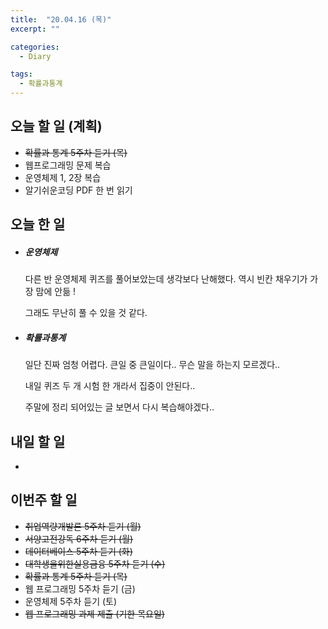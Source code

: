 ```yaml
---
title:  "20.04.16 (목)"
excerpt: ""

categories:
  - Diary

tags:
  - 확률과통계
---
```


## 오늘 할 일 (계획)

- ~~확률과 통계 5주차 듣기 (목)~~
- 웹프로그래밍 문제 복습
- 운영체제 1, 2장 복습
- 알기쉬운코딩 PDF 한 번 읽기

## 오늘 한 일

- ##### 운영체제

  다른 반 운영체제 퀴즈를 풀어보았는데 생각보다 난해했다. 역시 빈칸 채우기가 가장 맘에 안듦 !

  그래도 무난히 풀 수 있을 것 같다.
  
- ##### 확률과통계

  일단 진짜 엄청 어렵다. 큰일 중 큰일이다.. 무슨 말을 하는지 모르겠다..

  내일 퀴즈 두 개 시험 한 개라서 집중이 안된다..

  주말에 정리 되어있는 글 보면서 다시 복습해야겠다..


## 내일 할 일

- 

## 이번주 할 일

- ~~취업역량개발론 5주차 듣기 (월)~~
- ~~서양고전강독 6주차 듣기 (월)~~
- ~~데이터베이스 5주차 듣기 (화)~~
- ~~대학생을위한실용금융 5주차 듣기 (수)~~
- ~~확률과 통계 5주차 듣기 (목)~~
- 웹 프로그래밍 5주차 듣기 (금)
- 운영체제 5주차 듣기 (토)
- ~~웹 프로그래밍 과제 제출 (기한 목요일)~~